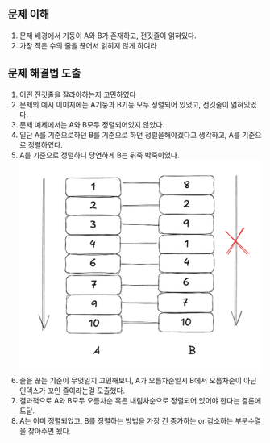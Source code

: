 ## 문제 이해
1. 문제 배경에서 기둥이 A와 B가 존재하고, 전깃줄이 얽혀있다.
2. 가장 적은 수의 줄을 끊어서 얽히지 않게 하여라

## 문제 해결법 도출
1. 어떤 전깃줄을 잘라야하는지 고민하였다
2. 문제의 예시 이미지에는 A기둥과 B기둥 모두 정렬되어 있었고, 전깃줄이 얽혀있었다.
3. 문제 예제에서는 A와 B모두 정렬되어있지 않았다.
4. 일단 A를 기준으로하던 B를 기준으로 하던 정렬을해야겠다고 생각하고, A를 기준으로 정렬하였다.
5. A를 기준으로 정렬하니 당연하게 B는 뒤죽 박죽이었다.
![alt text](../images/bj_2565_hb.png)
6. 줄을 끊는 기준이 무엇일지 고민해보니, A가 오름차순일시 B에서 오름차순이 아닌 인덱스가 꼬인 줄이라는걸 도출했다.
7. 결과적으로 A와 B모두 오름차순 혹은 내림차순으로 정렬되어 있어야 한다는 결론에 도달.
8. A는 이미 정렬되었고, B를 정렬하는 방법을 가장 긴 증가하는 or 감소하는 부분수열을 찾아주면 됬다.

